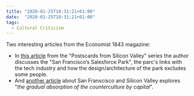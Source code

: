```yaml
---
title: "2020-01-25T10:31:21+01:00"
date:  "2020-01-25T10:31:21+01:00"
tags:
  - Cultural Criticism
---
```


Two interesting articles from the Economist 1843 magazine:

- In [this article](https://www.1843magazine.com/upfront/postcard-from-silicon-valley/at-san-franciscos-salesforce-park-a-city-drifts-into-the-clouds) from the "Postscards from Silicon Valley" series the author discusses the "San Francisco’s Salesforce Park", the parc's links with the tech industry and how the design/architecture of the park excludes some people.
- And [another article](https://www.1843magazine.com/features/hippie-inc-how-the-counterculture-went-corporate) about San Franscisco and Silicon Valley explores "_the gradual absorption of the counterculture by capital_".